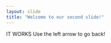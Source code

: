 ```yaml
---
layout: slide
title: "Welcome to our second slide!"
---
```

IT WORKS 
Use the left arrow to go back!
